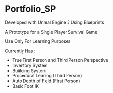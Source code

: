# Portfolio_SP

Developed with Unreal Engine 5 Using Blueprints

A Prototype for a Single Player Survival Game

 Use Only For Learning Purposes

 Currently Has : 

 - True First Person and Third Person Perspective
 - Inventory System
 - Buiilding System
 - Procedural Leaning (Third Person)
 - Auto Depth of Field (First Person)
 - Basic Foot IK
